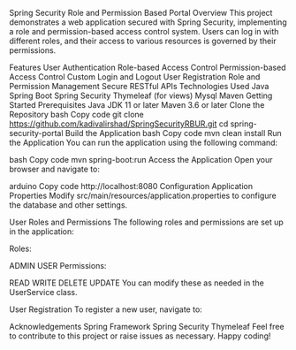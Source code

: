Spring Security Role and Permission Based Portal
Overview
This project demonstrates a web application secured with Spring Security, implementing a role and permission-based access control system. Users can log in with different roles, and their access to various resources is governed by their permissions.

Features
User Authentication
Role-based Access Control
Permission-based Access Control
Custom Login and Logout
User Registration
Role and Permission Management
Secure RESTful APIs
Technologies Used
Java
Spring Boot
Spring Security
Thymeleaf (for views)
Mysql
Maven
Getting Started
Prerequisites
Java JDK 11 or later
Maven 3.6 or later
Clone the Repository
bash
Copy code
git clone https://github.com/kadivalirshad/SpringSecurityRBUR.git
cd spring-security-portal
Build the Application
bash
Copy code
mvn clean install
Run the Application
You can run the application using the following command:

bash
Copy code
mvn spring-boot:run
Access the Application
Open your browser and navigate to:

arduino
Copy code
http://localhost:8080
Configuration
Application Properties
Modify src/main/resources/application.properties to configure the database and other settings.

User Roles and Permissions
The following roles and permissions are set up in the application:

Roles:

ADMIN
USER
Permissions:

READ
WRITE
DELETE
UPDATE
You can modify these as needed in the UserService class.

User Registration
To register a new user, navigate to:


Acknowledgements
Spring Framework
Spring Security
Thymeleaf
Feel free to contribute to this project or raise issues as necessary. Happy coding!
